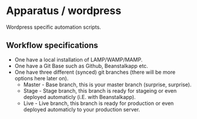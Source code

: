 Apparatus / wordpress
===
Wordpress specific automation scripts.

Workflow specifications
---
- One have a local installation of LAMP/WAMP/MAMP.
- One have a Git Base such as Github, Beanstalkapp etc.
- One have three different (synced) git branches (there will be more options here later on).
    - Master - Base branch, this is your master branch (surprise, surprise).
    - Stage - Stage branch, this branch is ready for stageing or even deployed automaticly (i.E. with Beanstalkapp).
    - Live - Live branch, this branch is ready for production or even deployed automaticly to your production server.
